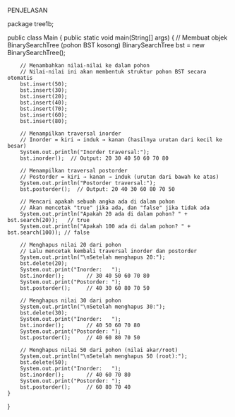 PENJELASAN

package tree1b;

public class Main {
    public static void main(String[] args) {
        // Membuat objek BinarySearchTree (pohon BST kosong)
        BinarySearchTree bst = new BinarySearchTree();

        // Menambahkan nilai-nilai ke dalam pohon
        // Nilai-nilai ini akan membentuk struktur pohon BST secara otomatis
        bst.insert(50);
        bst.insert(30);
        bst.insert(20);
        bst.insert(40);
        bst.insert(70);
        bst.insert(60);
        bst.insert(80);

        // Menampilkan traversal inorder
        // Inorder = kiri → induk → kanan (hasilnya urutan dari kecil ke besar)
        System.out.println("Inorder traversal:");
        bst.inorder();  // Output: 20 30 40 50 60 70 80

        // Menampilkan traversal postorder
        // Postorder = kiri → kanan → induk (urutan dari bawah ke atas)
        System.out.println("Postorder traversal:");
        bst.postorder();  // Output: 20 40 30 60 80 70 50

        // Mencari apakah sebuah angka ada di dalam pohon
        // Akan mencetak "true" jika ada, dan "false" jika tidak ada
        System.out.println("Apakah 20 ada di dalam pohon? " + bst.search(20));   // true
        System.out.println("Apakah 100 ada di dalam pohon? " + bst.search(100)); // false

        // Menghapus nilai 20 dari pohon
        // Lalu mencetak kembali traversal inorder dan postorder
        System.out.println("\nSetelah menghapus 20:");
        bst.delete(20);
        System.out.print("Inorder:   ");
        bst.inorder();       // 30 40 50 60 70 80
        System.out.print("Postorder: ");
        bst.postorder();     // 40 30 60 80 70 50

        // Menghapus nilai 30 dari pohon
        System.out.println("\nSetelah menghapus 30:");
        bst.delete(30);
        System.out.print("Inorder:   ");
        bst.inorder();       // 40 50 60 70 80
        System.out.print("Postorder: ");
        bst.postorder();     // 40 60 80 70 50

        // Menghapus nilai 50 dari pohon (nilai akar/root)
        System.out.println("\nSetelah menghapus 50 (root):");
        bst.delete(50);
        System.out.print("Inorder:   ");
        bst.inorder();       // 40 60 70 80
        System.out.print("Postorder: ");
        bst.postorder();     // 60 80 70 40
    }
}
